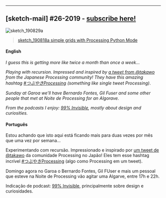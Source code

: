 ---

## [sketch-mail] #26-2019 - [subscribe here!](/sketch-mail)

![sketch_190829a](https://raw.githubusercontent.com/villares/sketch-a-day/master/2019/sketch_190829b/sketch_190829b.gif)

> [sketch_190818a simple grids with Processing Python Mode](https://github.com/villares/sketch-a-day/tree/master/2019/sketch_190818a)

#### English

*I guess this is getting more like twice a month than once a week...*

*Playing with recursion. Impressed and inspired by [a tweet from @takawo](https://twitter.com/villares/status/1164921305277325314) from the Japanese Processing community! They have this amazing hashtag [#つぶやきProcessing](https://twitter.com/hashtag/%E3%81%A4%E3%81%B6%E3%82%84%E3%81%8DProcessing?src=hashtag_click) (something like single tweet Processing)*. 

*Sunday at Garoa we'll have Bernardo Fontes, Gil Fuser and some other people that met at Noite de Processing for an Algorave.*

*From the podcasts I enjoy: [99% Invisible](https://99percentinvisible.org/), mostly about design and curiosities.*

#### Português

Estou achando que isto aqui está ficando mais para duas vezes por mês que uma vez por semana...

Experimentando com recursão. Impressionado e inspirado por [um tweet de @takawo](https://twitter.com/villares/status/1164921305277325314) da comunidade Processing no Japão! Eles tem esse hashtag incrível [#つぶやきProcessing](https://twitter.com/hashtag/%E3%81%A4%E3%81%B6%E3%82%84%E3%81%8DProcessing?src=hashtag_click) (algo como Processing em um tweet). 

Domingo agora no Garoa o Bernardo Fontes, Gil FUser e mais um pessoal que esteve na Noite de Processing vão agitar uma Algarve, entre 17h e 22h.

Indicação de podcast: [99% Invisible](https://99percentinvisible.org/), principalmente sobre design e curiosidades. 

